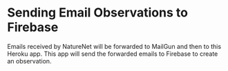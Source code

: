 # Sending Email Observations to Firebase

Emails received by NatureNet will be forwarded to MailGun and then to this Heroku app. This app will send the forwarded emails to Firebase to create an observation.
